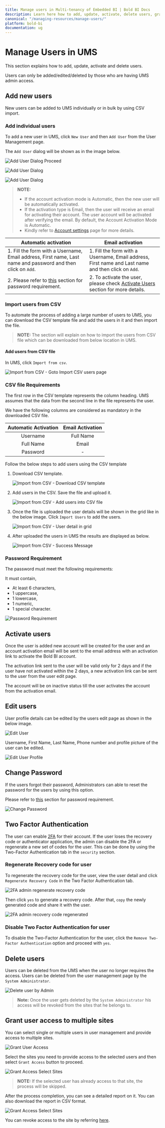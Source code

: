 ```yaml
---
title: Manage users in Multi-tenancy of Embedded BI | Bold BI Docs
description: Learn here how to add, update, activate, delete users, grant access to the site and more in User Management Server of Embedded Bold BI.
canonical: "/managing-resources/manage-users/"
platform: bold-bi
documentation: ug
---
```


# Manage Users in UMS

This section explains how to add, update, activate and delete users.

Users can only be added/edited/deleted by those who are having UMS admin access.

## Add new users

New users can be added to UMS individually or in bulk by using CSV import.

### Add individual users

To add a new user in UMS, click `New User` and then `Add User` from the User Management page. 

The `Add User` dialog will be shown as in the image below.

![Add User Dialog Proceed](/static/assets/multi-tenancy/images/add-user-dialog-proceed.png#max-width=95%)

![Add User Dialog](/static/assets/multi-tenancy/images/add-user-dialog-save.png#max-width=95%)

![Add User Dialog](/static/assets/multi-tenancy/images/add-user-success-prompt.png#max-width=95%)

> **NOTE:**  
> * If the account activation mode is Automatic, then the new user will be automatically activated. 
> * If the activation type is Email, then the user will receive an email for activating their account. The user account will be activated after verifying the email. By default, the Account Activation Mode is Automatic.
> * Kindly refer to [Account settings](/site-administration/account-settings/) page for more details.

**Automatic activation**|**Email activation**
-----|-----
1. Fill the form with a Username, Email address, First name, Last name and password and then click on `Add`.|1. Fill the form with a Username, Email address, First name and Last name and then click on `Add`.
2. Please refer to [this](#password-requirement) section for password requirement.|2. To activate the user, please check [Activate Users](#activate-users) section for more details.

### Import users from CSV

To automate the process of adding a large number of users to UMS, you can download the CSV template file and add the users in it and then import the file.

> **NOTE:**  The section will explain on how to import the users from CSV file which can be downloaded from below location in UMS.

#### Add users from CSV file

In UMS, click `Import from csv`.

![Import from CSV - Goto Import CSV users page](/static/assets/multi-tenancy/images/goto-import-csv-users.png#max-width=95%)

### CSV file Requirements

The first row in the CSV template represents the column heading. UMS assumes that the data from the second line in the file represents the user.

We have the following columns are considered as mandatory in the downloaded CSV file.

**Automatic Activation**|**Email Activation**
:-----:|:-----:
Username|Full Name
Full Name|Email
Password|-

Follow the below steps to add users using the CSV template

1. Download CSV template.

	![Import from CSV - Download CSV template](/static/assets/multi-tenancy/images/download-csv-template.png#max-width=95%)

2. Add users in the CSV. Save the file and upload it.

	![Import from CSV - Add users into CSV file](/static/assets/multi-tenancy/images/csv-import-add-users.png#max-width=95%)

3. Once the file is uploaded the user details will be shown in the grid like in the below image. Click `Import Users` to add the users.

	![Import from CSV - User detail in grid](/static/assets/multi-tenancy/images/csv-import-proceed.png#max-width=95%)

4. After uploaded the users in UMS the results are displayed as below.

    ![Import from CSV - Success Message](/static/assets/multi-tenancy/images/csv-import-success-prompt.png#max-width=95%)
	
### Password Requirement
The password must meet the following requirements:

It must contain,

* At least 6 characters,
* 1 uppercase,
* 1 lowercase,
* 1 numeric,
* 1 special character.

![Password Requirement](/static/assets/multi-tenancy/images/user-add-dialog-password-validation.png#max-width=40%)

## Activate users
Once the user is added new account will be created for the user and an account activation email will be sent to the email address with an activation link to activate the Bold BI account.

The activation link sent to the user will be valid only for 2 days and if the user have not activated within the 2 days, a new activation link can be sent to the user from the user edit page.

The account will be on inactive status till the user activates the account from the activation email.

## Edit users
User profile details can be edited by the users edit page as shown in the below image.

![Edit User](/static/assets/multi-tenancy/images/edit-user-proceed.png#max-width=95%)

Username, First Name, Last Name, Phone number and profile picture of the user can be edited.

![Edit User Profile](/static/assets/multi-tenancy/images/edit-user.png#max-width=95%)

## Change Password 
If the users forgot their password, Administrators can able to reset the password for the users by using this option.

Please refer to [this](#password-requirement) section for password requirement.

![Change Password](/static/assets/multi-tenancy/images/change-password.png#max-width=95%)

## Two Factor Authentication
The user can enable [2FA](/embedded-bi/profile/#two-factor-authentication) for their account. If the user loses the recovery code or authenticator application, the admin can disable the 2FA or regenerate a new set of codes for the user. This can be done by using the Two-Factor Authentication tab in the `security` section.

### Regenerate Recovery code for user
To regenerate the recovery code for the user, view the user detail and click `Regenerate Recovery Code` in the Two Factor Authentication tab.

![2FA admin regenerate recovery code](/static/assets/multi-tenancy/images/regenerate-recovery-code-admin.png#max-width=95%)

Then click `yes` to generate a recovery code. After that, `copy` the newly generated code and share it with the user.

![2FA admin recovery code regenerated](/static/assets/multi-tenancy/images/recovery-code-regenerated-admin.png#max-width=95%)

### Disable Two Factor Authentication for user

To disable the Two-Factor Authentication for the user, click the `Remove Two-Factor Authentication` option and proceed with `yes`.

## Delete users
Users can be deleted from the UMS when the user no longer requires the access. Users can be deleted from the user management page by the `System Administrator`.

![Delete user by Admin](/static/assets/multi-tenancy/images/delete-user.png#max-width=95%)

> **Note:**  Once the user gets deleted by the `System Administrator` his access will be revoked from the sites that he belongs to.

## Grant user access to multiple sites

You can select single or multiple users in user management and provide access to multiple sites.

![Grant User Access](/static/assets/multi-tenancy/images/grant-user-access-proceed.png#max-width=95%)

Select the sites you need to provide access to the selected users and then select `Grant Access` button to proceed.

![Grant Access Select Sites](/static/assets/multi-tenancy/images/grant-access-select-site.png#max-width=95%)

> **NOTE:**  If the selected user has already access to that site, the process will be skipped.

After the process completion, you can see a detailed report on it. You can also download the report in CSV format.

![Grant Access Select Sites](/static/assets/multi-tenancy/images/grant-access-report.png#max-width=95%)

You can revoke access to the site by referring [here](/multi-tenancy/manage-sites/#revoke-access).
